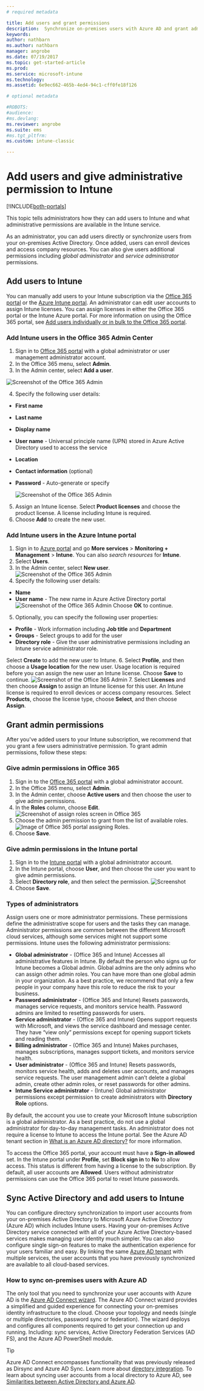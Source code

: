 ```yaml
---
# required metadata

title: Add users and grant permissions
description:  Synchronize on-premises users with Azure AD and grant administrator permissions for your Intune subscription
keywords:
author: nathbarn
ms.author: nathbarn
manager: angrobe
ms.date: 07/19/2017
ms.topic: get-started-article
ms.prod:
ms.service: microsoft-intune
ms.technology:
ms.assetid: 6e9ec662-465b-4ed4-94c1-cff0fe18f126

# optional metadata

#ROBOTS:
#audience:
#ms.devlang:
ms.reviewer: angrobe
ms.suite: ems
#ms.tgt_pltfrm:
ms.custom: intune-classic

---
```


# Add users and give administrative permission to Intune

[!INCLUDE[both-portals](./includes/note-for-both-portals.md)]

This topic tells administrators how they can add users to Intune and what administrative permissions are available in the Intune service.

As an administrator, you can add users directly or synchronize users from your on-premises Active Directory. Once added, users can enroll devices and access company resources. You can also give users additional permissions including *global administrator* and *service administrator* permissions.

## Add users to Intune
You can manually add users to your Intune subscription via the [Office 365 portal](https://www.office.com/signin) or the [Azure Intune portal](https://portal.azure.com/#blade/Microsoft_Intune_DeviceSettings/ExtensionLandingBlade/overview). An administrator can edit user accounts to assign Intune licenses. You can assign licenses in either the Office 365 portal or the Intune Azure portal. For more information on using the Office 365 portal, see [Add users individually or in bulk to the Office 365 portal](https://support.office.com/article/Add-users-individually-or-in-bulk-to-Office-365-Admin-Help-1970f7d6-03b5-442f-b385-5880b9c256ec).

### Add Intune users in the Office 365 Admin Center
1. Sign in to [Office 365 portal](https://www.office.com/signin) with a global administrator or user management administrator account.
2. In the Office 365 menu, select **Admin**.
3. In the Admin center, select **Add a user**.

  ![Screenshot of the Office 365 Admin](media/office-add-user.png)

4. Specify the following user details:
  - **First name**
  - **Last name**
  - **Display name**
  - **User name** - Universal principle name (UPN) stored in Azure Active Directory used to access the service
  - **Location**
  - **Contact information** (optional)
  - **Password** - Auto-generate or specify

     ![Screenshot of the Office 365 Admin](media/office-add-user-details.png)

5. Assign an Intune license. Select **Product licenses** and choose the product license. A license including Intune is required.
6. Choose **Add** to create the new user.

### Add Intune users in the Azure Intune portal
1. Sign in to [Azure portal](https://portal.azure.com) and go **More services** > **Monitoring + Management** > **Intune**. You can also *search resources* for **Intune**.
2. Select **Users**.
3. In the Admin center, select **New user**.
  ![Screenshot of the Office 365 Admin](media/intune-add-user.png)
4. Specify the following user details:
  - **Name**
  - **User name** - The new name in Azure Active Directory portal
  ![Screenshot of the Office 365 Admin](media/intune-add-user-info.png)
  Choose **OK** to continue.
5. Optionally, you can specify the following user properties:
  - **Profile** - Work information including **Job title** and **Department**
  -  **Groups** - Select groups to add for the user
  - **Directory role** - Give the user administrative permissions including an Intune service administrator role.

  Select **Create** to add the new user to Intune.
6. Select **Profile**, and then choose a **Usage location** for the new user. Usage location is required before you can assign the new user an Intune license. Choose **Save** to continue.
    ![Screenshot of the Office 365 Admin](media/intune-add-user-loc.png)
7. Select **Licenses** and then choose **Assign** to assign an Intune license for this user. An Intune license is required to enroll devices or access company resources. Select **Products**, choose the license type, choose **Select**, and then choose **Assign**.

## Grant admin permissions

After you've added users to your Intune subscription, we recommend that you grant a few users administrative permission.  To grant admin permissions, follow these steps:

### Give admin permissions in Office 365
1. Sign in to the [Office 365 portal](https://www.office.com/signin) with a global administrator account.
2. In the Office 365 menu, select **Admin**.
3. In the Admin center, choose **Active users** and then choose the user to give admin permissions.
4. In the **Roles** column, choose **Edit**.
  ![Screenshot of assign roles screen in Office 365](./media/office-assign-roles-open.png)
5. Choose the admin permission to grant from the list of available roles.
![Image of Office 365 portal assigning Roles.](./media/office-assign-roles.png)
6. Choose **Save**.

### Give admin permissions in the Intune portal
1. Sign in to the [Intune portal](https://www.office.com/signin) with a global administrator account.
2. In the Intune portal, choose **User**, and then choose the user you want to give admin permissions.
3. Select **Directory role**, and then select the permission.
  ![Screenshot](./media/add-intune-directory-role.png)
4. Choose **Save**.

### Types of administrators

Assign users one or more administrator permissions. These permissions define the administrative scope for users and the tasks they can manage. Administrator permissions are common between the different Microsoft cloud services, although some services might not support some permissions. Intune uses the following administrator permissions:

- **Global administrator** - (Office 365 and Intune) Accesses all administrative features in Intune. By default the person who signs up for Intune becomes a Global admin. Global admins are the only admins who can assign other admin roles. You can have more than one global admin in your organization. As a best practice, we recommend that only a few people in your company have this role to reduce the risk to your business.
- **Password administrator** - (Office 365 and Intune) Resets passwords, manages service requests, and monitors service health. Password admins are limited to resetting passwords for users.
- **Service administrator** - (Office 365 and Intune) Opens support requests with Microsoft, and views the service dashboard and message center. They have “view only” permissions except for opening support tickets and reading them.
- **Billing administrator** - (Office 365 and Intune) Makes purchases, manages subscriptions, manages support tickets, and monitors service health.
- **User administrator** - (Office 365 and Intune) Resets passwords, monitors service health, adds and deletes user accounts, and manages service requests. The user management admin can’t delete a global admin, create other admin roles, or reset passwords for other admins.
- **Intune Service administrator** - (Intune) Global administrator permissions except permission to create administrators with **Directory Role** options.

By default, the account you use to create your Microsoft Intune subscription is a global administrator. As a best practice, do not use a global administrator for day-to-day management tasks. An administrator does not require a license to Intune to access the Intune portal. See the Azure AD tenant section in [What is an Azure AD directory?](http://technet.microsoft.com/library/jj573650.aspx) for more information.

To access the Office 365 portal, your account must have a **Sign-in allowed** set. In the Intune portal under **Profile**, set **Block sign in** to **No** to allow access. This status is different from having a license to the subscription. By default, all user accounts are **Allowed**. Users without administrator permissions can use the Office 365 portal to reset Intune passwords.

## Sync Active Directory and add users to Intune
You can configure directory synchronization to import user accounts from your on-premises Active Directory to Microsoft Azure Active Directory (Azure AD) which includes Intune users. Having your on-premises Active Directory service connected with all of your Azure Active Directory-based services makes managing user identity much simpler. You can also configure single sign-on features to make the authentication experience for your users familiar and easy. By linking the same [Azure AD tenant](https://azure.microsoft.com/documentation/articles/active-directory-aadconnect/) with multiple services, the user accounts that you have previously synchronized are available to all cloud-based services.

### How to sync on-premises users with Azure AD
The only tool that you need to synchronize your user accounts with Azure AD is the [Azure AD Connect wizard](https://www.microsoft.com/download/details.aspx?id=47594). The Azure AD Connect wizard provides a simplified and guided experience for connecting your on-premises identity infrastructure to the cloud.  Choose your topology and needs (single or multiple directories, password sync or federation). The wizard deploys and configures all components required to get your connection up and running. Including: sync services, Active Directory Federation Services (AD FS), and the Azure AD PowerShell module.

> [!TIP]
> Azure AD Connect encompasses functionality that was previously released as Dirsync and Azure AD Sync. Learn more about [directory integration](http://technet.microsoft.com/library/jj573653.aspx). To learn about syncing user accounts from a local directory to Azure AD, see [Similarities between Active Directory and Azure AD](http://technet.microsoft.com/library/dn518177.aspx).
